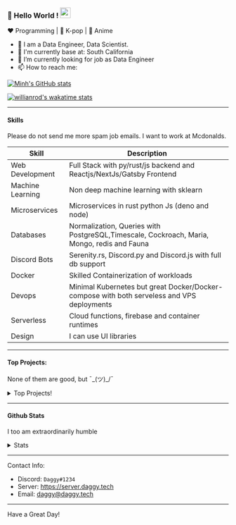 ### 👋 Hello World !  <img src="https://github.com/TheDudeThatCode/TheDudeThatCode/blob/master/Assets/Earth.gif" width="24px">

<!--
**minh14496/minh14496** is a ✨ _special_ ✨ repository because its `README.md` (this file) appears on your GitHub profile.

Here are some ideas to get you started:

- 🔭 I’m currently working on ...
- 🌱 I’m currently learning ...
- 👯 I’m looking to collaborate on ...
- 🤔 I’m looking for help with ...
- 💬 Ask me about ...
- 📫 How to reach me: ...
- 😄 Pronouns: ...
- ⚡ Fun fact: ...
-->

:heart: Programming | :black_heart: K-pop | :blue_heart: Anime

- 🔭 I am a Data Engineer, Data Scientist. 
- 🌱 I'm currently base at: South California
- 🔭 I’m currently looking for job as Data Engineer
- 📫 How to reach me:

[![Minh's GitHub stats](https://github-readme-stats.vercel.app/api?username=minh14496)](https://github.com/minh14496/github-readme-stats)

[![willianrod's wakatime stats](https://github-readme-stats.vercel.app/api/wakatime?username=minh14496)](https://github.com/anuraghazra/github-readme-stats)

-----

#### Skills

Please do not send me more spam job emails. I want to work at Mcdonalds.

| Skill | Description |
| ----- | ----------- |
| Web Development | Full Stack with py/rust/js backend and Reactjs/NextJs/Gatsby Frontend
| Machine Learning | Non deep machine learning with sklearn |
| Microservices | Microservices in rust python Js (deno and node) |
| Databases | Normalization, Queries with PostgreSQL,Timescale, Cockroach,  Maria, Mongo, redis and Fauna |
| Discord Bots | Serenity.rs, Discord.py and Discord.js with full db support |
| Docker | Skilled Containerization of workloads |
| Devops | Minimal Kubernetes but great Docker/Docker-compose with both serveless and VPS deployments |
| Serverless | Cloud functions, firebase and container runtimes |
| Design | I can use UI libraries|


-----

#### Top Projects:

None of them are good, but ¯\_(ツ)_/¯
<details>
  <summary>Top Projects!</summary>
    
   - [Dagpi](https://dagpi.xyz) : Full stack api built with rust, postgres, redis, python and typescript with Full frontend dashboard and  full monitoring. Also 2 api wrappers for it.
    
   - [Dagbot](https://dagbot.daggy.tech): discord bot with website and feedback along with large fully customisable interface using Postgres and discord.py
    
   - [R.Daggy](https://github.com/Daggy1234/r.daggy): Private discord bot for my server with rust
    
   - [New York Pizza](https://github.com/Daggy1234/NewYorkPizza): A data science study that uses Data analysis and ML to predict the best place to open a pizza shop
 
</details>

-----

#### Github Stats

I too am extraordinarily humble

<details>
  <summary>Stats</summary>
<a href="https://github.com/minh14496">
  <img src="https://github-readme-stats.vercel.app/api?username=minh14496&show_icons=true&hide_border=true" />
</a><a href="https://github.com/minh14496">
  <img src="https://github-readme-stats.vercel.app/api/top-langs/?username=minh14496&layout=compact&langs_count=9&hide=css,html" />
</a><a href="https://github.com/minh14496">
 <img src="https://raw.githubusercontent.com/minh14496/generate-stats/master/generated/overview.svg" />
</a><a href="https://github.com/minh14496">
 <img src="https://raw.githubusercontent.com/minh14496/generate-stats/master/generated/languages.svg" />
 </a>
</details>
  
-----

Contact Info:

- Discord: `Daggy#1234`
- Server: https://server.daggy.tech
- Email: daggy@daggy.tech


-----
Have a Great Day!
